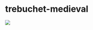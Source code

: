 # trebuchet-medieval
<img src="!https://d1kvkzjpuym02z.cloudfront.net/56f98294e4b0d75dedd24534.png?Expires=2019792777&Signature=bTbOWZjsn~ZbIh~xjpYiA7OFSU8CmjXzFtiWUs~TgszLVjojDT9ykDN4HxjpYD5qnXA1UJuk~XAAu58j4wxWZbI6OaLenrusaWcfV~Nj101NpC1mgqNB2f7IjVMKGIS9LDJj7uuAcdrJA1WkcB7kYRhio6gEjHdqG27wr56e3X8_&Key-Pair-Id=APKAJXYWFXCDTRLR3EFA">
